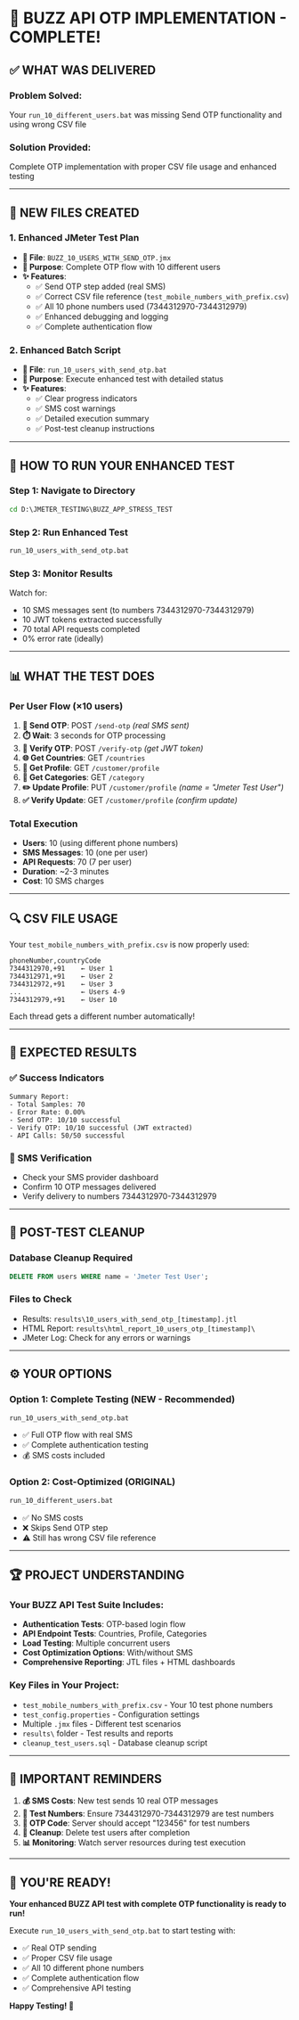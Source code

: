 # 🎉 BUZZ API OTP IMPLEMENTATION - COMPLETE!

## ✅ **WHAT WAS DELIVERED**

### **Problem Solved**: 
Your `run_10_different_users.bat` was missing Send OTP functionality and using wrong CSV file

### **Solution Provided**: 
Complete OTP implementation with proper CSV file usage and enhanced testing

---

## 📁 **NEW FILES CREATED**

### 1. **Enhanced JMeter Test Plan**
- **📄 File**: `BUZZ_10_USERS_WITH_SEND_OTP.jmx`
- **🎯 Purpose**: Complete OTP flow with 10 different users
- **✨ Features**: 
  - ✅ Send OTP step added (real SMS)
  - ✅ Correct CSV file reference (`test_mobile_numbers_with_prefix.csv`)
  - ✅ All 10 phone numbers used (7344312970-7344312979)
  - ✅ Enhanced debugging and logging
  - ✅ Complete authentication flow

### 2. **Enhanced Batch Script** 
- **📄 File**: `run_10_users_with_send_otp.bat`
- **🎯 Purpose**: Execute enhanced test with detailed status
- **✨ Features**:
  - ✅ Clear progress indicators
  - ✅ SMS cost warnings
  - ✅ Detailed execution summary  
  - ✅ Post-test cleanup instructions

---

## 🚀 **HOW TO RUN YOUR ENHANCED TEST**

### **Step 1: Navigate to Directory**
```cmd
cd D:\JMETER_TESTING\BUZZ_APP_STRESS_TEST
```

### **Step 2: Run Enhanced Test**
```cmd
run_10_users_with_send_otp.bat
```

### **Step 3: Monitor Results**
Watch for:
- 10 SMS messages sent (to numbers 7344312970-7344312979)
- 10 JWT tokens extracted successfully
- 70 total API requests completed
- 0% error rate (ideally)

---

## 📊 **WHAT THE TEST DOES**

### **Per User Flow (×10 users)**
1. **📱 Send OTP**: POST `/send-otp` *(real SMS sent)*
2. **⏱️ Wait**: 3 seconds for OTP processing
3. **🔐 Verify OTP**: POST `/verify-otp` *(get JWT token)*
4. **🌐 Get Countries**: GET `/countries`  
5. **👤 Get Profile**: GET `/customer/profile`
6. **📂 Get Categories**: GET `/category`
7. **✏️ Update Profile**: PUT `/customer/profile` *(name = "Jmeter Test User")*
8. **✅ Verify Update**: GET `/customer/profile` *(confirm update)*

### **Total Execution**
- **Users**: 10 (using different phone numbers)
- **SMS Messages**: 10 (one per user)
- **API Requests**: 70 (7 per user)
- **Duration**: ~2-3 minutes
- **Cost**: 10 SMS charges

---

## 🔍 **CSV FILE USAGE**

Your `test_mobile_numbers_with_prefix.csv` is now properly used:

```csv
phoneNumber,countryCode
7344312970,+91    ← User 1
7344312971,+91    ← User 2  
7344312972,+91    ← User 3
...               ← Users 4-9
7344312979,+91    ← User 10
```

Each thread gets a different number automatically!

---

## 🎯 **EXPECTED RESULTS**

### **✅ Success Indicators**
```
Summary Report:
- Total Samples: 70
- Error Rate: 0.00%
- Send OTP: 10/10 successful 
- Verify OTP: 10/10 successful (JWT extracted)
- API Calls: 50/50 successful
```

### **📱 SMS Verification**
- Check your SMS provider dashboard
- Confirm 10 OTP messages delivered
- Verify delivery to numbers 7344312970-7344312979

---

## 🧹 **POST-TEST CLEANUP**

### **Database Cleanup Required**
```sql
DELETE FROM users WHERE name = 'Jmeter Test User';
```

### **Files to Check**
- Results: `results\10_users_with_send_otp_[timestamp].jtl`
- HTML Report: `results\html_report_10_users_otp_[timestamp]\`
- JMeter Log: Check for any errors or warnings

---

## ⚙️ **YOUR OPTIONS**

### **Option 1: Complete Testing (NEW - Recommended)**
```cmd
run_10_users_with_send_otp.bat
```
- ✅ Full OTP flow with real SMS
- ✅ Complete authentication testing
- 💰 SMS costs included

### **Option 2: Cost-Optimized (ORIGINAL)**  
```cmd  
run_10_different_users.bat
```
- ✅ No SMS costs
- ❌ Skips Send OTP step  
- ⚠️ Still has wrong CSV file reference

---

## 🏆 **PROJECT UNDERSTANDING**

### **Your BUZZ API Test Suite Includes**:
- **Authentication Tests**: OTP-based login flow
- **API Endpoint Tests**: Countries, Profile, Categories
- **Load Testing**: Multiple concurrent users
- **Cost Optimization Options**: With/without SMS
- **Comprehensive Reporting**: JTL files + HTML dashboards

### **Key Files in Your Project**:
- `test_mobile_numbers_with_prefix.csv` - Your 10 test phone numbers
- `test_config.properties` - Configuration settings
- Multiple `.jmx` files - Different test scenarios
- `results\` folder - Test results and reports
- `cleanup_test_users.sql` - Database cleanup script

---

## 🚨 **IMPORTANT REMINDERS**

1. **💰 SMS Costs**: New test sends 10 real OTP messages
2. **📱 Test Numbers**: Ensure 7344312970-7344312979 are test numbers
3. **🔢 OTP Code**: Server should accept "123456" for test numbers  
4. **🧹 Cleanup**: Delete test users after completion
5. **📊 Monitoring**: Watch server resources during test execution

---

## 🎉 **YOU'RE READY!**

**Your enhanced BUZZ API test with complete OTP functionality is ready to run!**

Execute `run_10_users_with_send_otp.bat` to start testing with:
- ✅ Real OTP sending
- ✅ Proper CSV file usage  
- ✅ All 10 different phone numbers
- ✅ Complete authentication flow
- ✅ Comprehensive API testing

**Happy Testing! 🚀**

